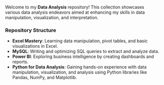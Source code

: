 Welcome to my **Data Analysis** repository! This collection showcases various data analysis endeavors aimed at enhancing my skills in data manipulation, visualization, and interpretation.

### Repository Structure

- **Excel Mastery**: Learning data manipulation, pivot tables, and basic visualizations in Excel.
- **MySQL**: Writing and optimizing SQL queries to extract and analyze data.
- **Power BI**: Exploring business intelligence by creating dashboards and reports.
- **Python for Data Analysis**: Gaining hands-on experience with data manipulation, visualization, and analysis using Python libraries like Pandas, NumPy, and Matplotlib.
